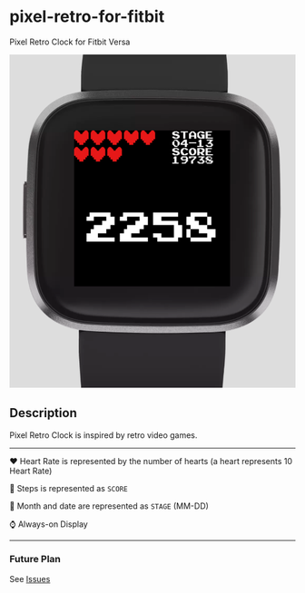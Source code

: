 # pixel-retro-for-fitbit

Pixel Retro Clock for Fitbit Versa

![](./screenshot.png)

## Description

Pixel Retro Clock is inspired by retro video games.

---

:heart: Heart Rate is represented by the number of hearts (a heart represents 10 Heart Rate)

:athletic_shoe: Steps is represented as `SCORE`

:calendar: Month and date are represented as `STAGE` (MM-DD)

:watch: Always-on Display

---

### Future Plan

See [Issues](https://github.com/tk3fftk/pixel-retro-for-fitbit/issues)

